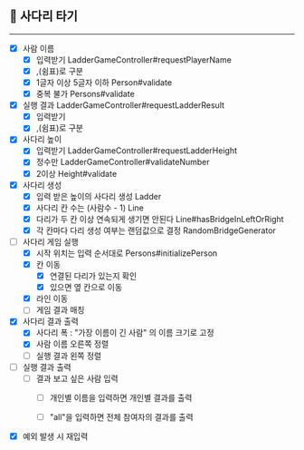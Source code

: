 ## 🚀 사다리 타기

---
- [x] 사람 이름
  - [x] 입력받기 LadderGameController#requestPlayerName
  - [x] ,(쉼표)로 구분
  - [x] 1글자 이상 5글자 이하 Person#validate
  - [x] 중복 불가 Persons#validate

- [x] 실행 결과 LadderGameController#requestLadderResult
  - [x] 입력받기
  - [x] ,(쉼표)로 구분

- [x] 사다리 높이
  - [x] 입력받기 LadderGameController#requestLadderHeight
  - [x] 정수만 LadderGameController#validateNumber
  - [x] 2이상 Height#validate

- [x] 사다리 생성
  - [x] 입력 받은 높이의 사다리 생성 Ladder
  - [x] 사다리 칸 수는 (사람수 - 1) Line
  - [x] 다리가 두 칸 이상 연속되게 생기면 안된다 Line#hasBridgeInLeftOrRight
  - [x] 각 칸마다 다리 생성 여부는 랜덤값으로 결정 RandomBridgeGenerator

- [ ] 사다리 게임 실행
  - [x] 시작 위치는 입력 순서대로 Persons#initializePerson
  - [x] 칸 이동
    - [x] 연결된 다리가 있는지 확인
    - [x] 있으면 옆 칸으로 이동
  - [x] 라인 이동
  - [ ] 게임 결과 매칭

- [x] 사다리 결과 출력
  - [x] 사다리 폭 : "가장 이름이 긴 사람" 의 이름 크기로 고정
  - [x] 사람 이름 오른쪽 정렬
  - [ ] 실행 결과 왼쪽 정렬

- [ ] 실행 결과 출력
  - [ ] 결과 보고 싶은 사람 입력
    - [ ] 개인별 이름을 입력하면 개인별 결과를 출력
    - [ ] "all"을 입력하면 전체 참여자의 결과를 출력


- [x] 예외 발생 시 재입력
